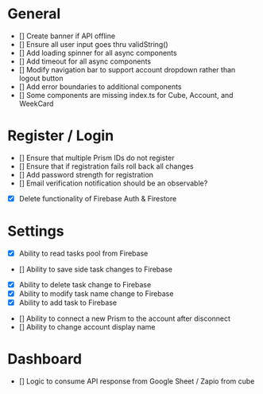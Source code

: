 # General

- [] Create banner if API offline
- [] Ensure all user input goes thru validString()
- [] Add loading spinner for all async components
- [] Add timeout for all async components
- [] Modify navigation bar to support account dropdown rather than logout button
- [] Add error boundaries to additional components
- [] Some components are missing index.ts for Cube, Account, and WeekCard

# Register / Login

- [] Ensure that multiple Prism IDs do not register
- [] Ensure that if registration fails roll back all changes
- [] Add password strength for registration
- [] Email verification notification should be an observable?
- [x] Delete functionality of Firebase Auth & Firestore

# Settings

- [x] Ability to read tasks pool from Firebase
- [] Ability to save side task changes to Firebase
- [x] Ability to delete task change to Firebase
- [x] Ability to modify task name change to Firebase
- [x] Ability to add task to Firebase
- [] Ability to connect a new Prism to the account after disconnect
- [] Ability to change account display name

# Dashboard

- [] Logic to consume API response from Google Sheet / Zapio from cube
